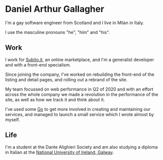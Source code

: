 <!--
**DanArthurGallagher/DanArthurGallagher** is a ✨ _special_ ✨ repository because its `README.md` (this file) appears on your GitHub profile.

Here are some ideas to get you started:

- 🔭 I’m currently working on ...
- 🌱 I’m currently learning ...
- 👯 I’m looking to collaborate on ...
- 🤔 I’m looking for help with ...
- 💬 Ask me about ...
- 📫 How to reach me: ...
- 😄 Pronouns: ...
- ⚡ Fun fact: ...
-->

# Daniel Arthur Gallagher

I'm a gay software engineer from Scotland and I live in Milan in Italy.

I use the masculine pronouns "he", "him" and "his".

## Work

I work for [Subito.it](https://www.subito.it), an online marketplace,
and I'm a generalist developer and with a front-end specialism.

Since joining the company, I've worked on rebuilding the front-end
of the listing and detail pages, and rolling out a rebrand of the site.

My team focussed on web performance in Q2 of 2020 and with an effort across the whole company we
made a revolution in the performance of the site, as well as how we track it and think about it.

I've used some [Go](https://golang.org) to get more involved in creating and maintaining our services,
and managed to launch a small service which I wrote almost by myself.

## Life

I'm a student at the Dante Alighieri Society and am also studying a diploma in Italian
at the [National University of Ireland, Galway](https://www.nuigalway.ie).
